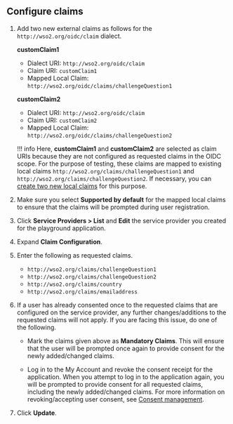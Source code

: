 ## Configure claims

1. Add two new external claims as follows for the `http://wso2.org/oidc/claim` dialect.

    **customClaim1**
    - Dialect URI: `http://wso2.org/oidc/claim`
    - Claim URI: `customClaim1`
    - Mapped Local Claim: `http://wso2.org/oidc/claims/challengeQuestion1`

    **customClaim2**
    - Dialect URI: `http://wso2.org/oidc/claim`
    - Claim URI: `customClaim2`
    - Mapped Local Claim: `http://wso2.org/oidc/claims/challengeQuestion2`

    !!! info
        Here, **customClaim1** and **customClaim2** are selected as claim URIs because they are not configured as requested claims in the OIDC scope. For the purpose of testing, these claims are mapped to existing local claims `http://wso2.org/claims/challengeQuestion1` and `http://wso2.org/claims/challengeQuestion2`. If necessary, you can [create two new local claims]({{base_path}}/guides/dialects/add-claim-mapping/#add-local-claim) for this purpose.

2. Make sure you select **Supported by default** for the mapped local claims to ensure that the claims will be prompted during user registration.

3. Click **Service Providers > List** and **Edit** the service provider you created for the playground application.

4. Expand **Claim Configuration**.

5. Enter the following as requested claims.
    - `http://wso2.org/claims/challengeQuestion1`
    - `http://wso2.org/claims/challengeQuestion2`
    - `http://wso2.org/claims/country`
    - `http://wso2.org/claims/emailaddress`

6. If a user has already consented once to the requested claims that are configured on the service provider, any further changes/additions to the requested claims will not apply. If you are facing this issue, do one of the following.

    -   Mark the claims given above as **Mandatory Claims**. This will ensure that the user will be prompted once again to provide consent for the newly added/changed claims.

    -   Log in to the My Account and revoke the consent receipt for the application.  When you attempt to log in to the application again, you will be prompted to provide consent for all requested claims, including the newly added/changed claims. For more information on revoking/accepting user consent, see [Consent management]({{base_path}}/references/concepts/consent-management/).

7. Click **Update**.